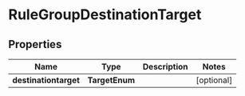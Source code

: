 

# RuleGroupDestinationTarget


## Properties

| Name | Type | Description | Notes |
|------------ | ------------- | ------------- | -------------|
|**destinationtarget** | **TargetEnum** |  |  [optional] |



